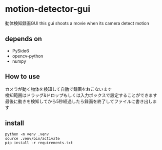 # motion-detector-gui
動体検知録画GUI
this gui shoots a movie when its camera detect motion

## depends on
* PySide6
* opencv-python
* numpy

## How to use
カメラが動く物体を検知して自動で録画をおこないます \
検知範囲はドラッグ&ドロップもしくは入力ボックスで設定することができます \
最後に動きを検知してから5秒経過したら録画を終了してファイルに書き出します


## install
```
python -m venv .venv
source .venv/bin/activate
pip install -r requirements.txt
```
